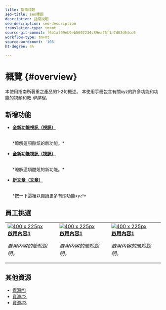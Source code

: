 ```yaml
---
title: 指南標題
seo-title: seo標題
description: 指南說明
seo-description: seo-description
translation-type: tm+mt
source-git-commit: f6b1af99eb9eb5602234c89ea25f1a7d03d64cc0
workflow-type: tm+mt
source-wordcount: '108'
ht-degree: 4%

---
```



# 概覽 {#overview}

本使用指南所著重之產品的1-2句概述。 本使用手冊包含有關xyz的許多功能和功能的視頻和教 *學課程*。

## 新增功能

* **[全新功能視訊（視訊）](README.md)**

   <br>
   *瞭解這項酷炫的新功能。*

* **[全新功能視訊（視訊）](README.md)**

   <br>
   *瞭解這項酷炫的新功能。*

* **[新文章（文章）](README.md)**

   <br>
   *按一下這裡以閱讀更多有關功能xyz!*

## 員工挑選

<table>
<tr>
  <td>
    <a href="#">
      <img alt="400 x 225px" src="myimage.png" />
    </a>
    <div>
      <a href="#">
    <strong>啟用內容1</strong>
    </a>
    </div>
    <p>
    <em>啟用內容的簡短說明。</em>
    <p>
  </td>
   <td>
    <a href="#">
      <img alt="400 x 225px" src="myimage.png" />
    </a>
    <div>
      <a href="#">
    <strong>啟用內容1</strong>
    </a>
    </div>
    <p>
    <em>啟用內容的簡短說明。</em>
    <p>
  </td>
  <td>
    <a href="#">
      <img alt="400 x 225px" src="myimage.png" />
    </a>
    <div>
      <a href="#">
    <strong>啟用內容1</strong>
    </a>
    </div>
    <p>
    <em>啟用內容的簡短說明。</em>
    <p>
  </td>
</tr>
</table>

## 其他資源

* [資源#1](README.md)
* [資源#2](README.md)
* [資源#3](README.md)
